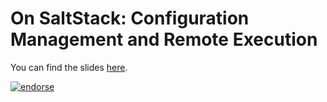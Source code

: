 On SaltStack: Configuration Management and Remote Execution
===========================================================

You can find the slides [here](https://speakerdeck.com/stas/on-saltstack-configuration-management-and-remote-execution).

[![endorse](http://api.coderwall.com/stas/endorsecount.png)](http://coderwall.com/stas)
